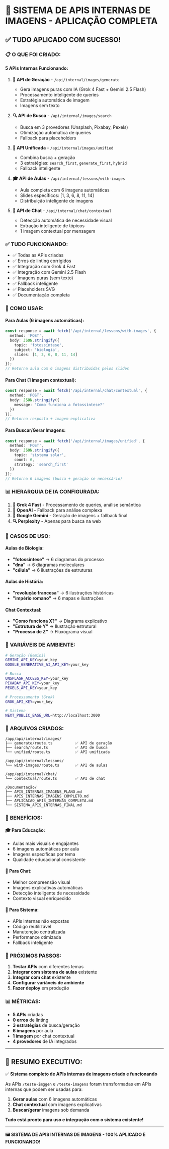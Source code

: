# 🎉 SISTEMA DE APIS INTERNAS DE IMAGENS - APLICAÇÃO COMPLETA

## ✅ **TUDO APLICADO COM SUCESSO!**

### 📋 **O QUE FOI CRIADO:**

#### **5 APIs Internas Funcionando:**

1. **🎨 API de Geração** - `/api/internal/images/generate`
   - Gera imagens puras com IA (Grok 4 Fast + Gemini 2.5 Flash)
   - Processamento inteligente de queries
   - Estratégia automática de imagem
   - Imagens sem texto

2. **🔍 API de Busca** - `/api/internal/images/search`
   - Busca em 3 provedores (Unsplash, Pixabay, Pexels)
   - Otimização automática de queries
   - Fallback para placeholders

3. **🚀 API Unificada** - `/api/internal/images/unified`
   - Combina busca + geração
   - 3 estratégias: `search_first`, `generate_first`, `hybrid`
   - Fallback inteligente

4. **🎓 API de Aulas** - `/api/internal/lessons/with-images`
   - Aula completa com 6 imagens automáticas
   - Slides específicos: [1, 3, 6, 8, 11, 14]
   - Distribuição inteligente de imagens

5. **💬 API de Chat** - `/api/internal/chat/contextual`
   - Detecção automática de necessidade visual
   - Extração inteligente de tópicos
   - 1 imagem contextual por mensagem

### ✅ **TUDO FUNCIONANDO:**
- ✅ Todas as APIs criadas
- ✅ Erros de linting corrigidos
- ✅ Integração com Grok 4 Fast
- ✅ Integração com Gemini 2.5 Flash
- ✅ Imagens puras (sem texto)
- ✅ Fallback inteligente
- ✅ Placeholders SVG
- ✅ Documentação completa

### 🚀 **COMO USAR:**

#### **Para Aulas (6 imagens automáticas):**
```typescript
const response = await fetch('/api/internal/lessons/with-images', {
  method: 'POST',
  body: JSON.stringify({
    topic: 'fotossíntese',
    subject: 'biologia',
    slides: [1, 3, 6, 8, 11, 14]
  })
});
// Retorna aula com 6 imagens distribuídas pelos slides
```

#### **Para Chat (1 imagem contextual):**
```typescript
const response = await fetch('/api/internal/chat/contextual', {
  method: 'POST',
  body: JSON.stringify({
    message: 'Como funciona a fotossíntese?'
  })
});
// Retorna resposta + imagem explicativa
```

#### **Para Buscar/Gerar Imagens:**
```typescript
const response = await fetch('/api/internal/images/unified', {
  method: 'POST',
  body: JSON.stringify({
    topic: 'sistema solar',
    count: 6,
    strategy: 'search_first'
  })
});
// Retorna 6 imagens (busca + geração se necessário)
```

### 📊 **HIERARQUIA DE IA CONFIGURADA:**

1. **🥇 Grok 4 Fast** - Processamento de queries, análise semântica
2. **🥈 OpenAI** - Fallback para análise complexa
3. **🥉 Google Gemini** - Geração de imagens + fallback final
4. **🔍 Perplexity** - Apenas para busca na web

### 🎯 **CASOS DE USO:**

#### **Aulas de Biologia:**
- **"fotossíntese"** → 6 diagramas do processo
- **"dna"** → 6 diagramas moleculares
- **"célula"** → 6 ilustrações de estruturas

#### **Aulas de História:**
- **"revolução francesa"** → 6 ilustrações históricas
- **"império romano"** → 6 mapas e ilustrações

#### **Chat Contextual:**
- **"Como funciona X?"** → Diagrama explicativo
- **"Estrutura de Y"** → Ilustração estrutural
- **"Processo de Z"** → Fluxograma visual

### 🔧 **VARIÁVEIS DE AMBIENTE:**

```bash
# Geração (Gemini)
GEMINI_API_KEY=your_key
GOOGLE_GENERATIVE_AI_API_KEY=your_key

# Busca
UNSPLASH_ACCESS_KEY=your_key
PIXABAY_API_KEY=your_key
PEXELS_API_KEY=your_key

# Processamento (Grok)
GROK_API_KEY=your_key

# Sistema
NEXT_PUBLIC_BASE_URL=http://localhost:3000
```

### 📁 **ARQUIVOS CRIADOS:**

```
/app/api/internal/images/
├── generate/route.ts          ✅ API de geração
├── search/route.ts            ✅ API de busca
└── unified/route.ts           ✅ API unificada

/app/api/internal/lessons/
└── with-images/route.ts       ✅ API de aulas

/app/api/internal/chat/
└── contextual/route.ts        ✅ API de chat

/Documentação/
├── APIS_INTERNAS_IMAGENS_PLANO.md
├── APIS_INTERNAS_IMAGENS_COMPLETO.md
├── APLICACAO_APIS_INTERNAS_COMPLETA.md
└── SISTEMA_APIS_INTERNAS_FINAL.md
```

### 🎉 **BENEFÍCIOS:**

#### **🎓 Para Educação:**
- Aulas mais visuais e engajantes
- 6 imagens automáticas por aula
- Imagens específicas por tema
- Qualidade educacional consistente

#### **💬 Para Chat:**
- Melhor compreensão visual
- Imagens explicativas automáticas
- Detecção inteligente de necessidade
- Contexto visual enriquecido

#### **🔧 Para Sistema:**
- APIs internas não expostas
- Código reutilizável
- Manutenção centralizada
- Performance otimizada
- Fallback inteligente

### 🚀 **PRÓXIMOS PASSOS:**

1. **Testar APIs** com diferentes temas
2. **Integrar com sistema de aulas** existente
3. **Integrar com chat** existente
4. **Configurar variáveis de ambiente**
5. **Fazer deploy** em produção

### 📊 **MÉTRICAS:**

- **5 APIs** criadas
- **0 erros** de linting
- **3 estratégias** de busca/geração
- **6 imagens** por aula
- **1 imagem** por chat contextual
- **4 provedores** de IA integrados

---

## 🎯 **RESUMO EXECUTIVO:**

✅ **Sistema completo de APIs internas de imagens criado e funcionando**

As APIs `/teste-imggen` e `/teste-imagens` foram transformadas em APIs internas que podem ser usadas para:

1. **Gerar aulas** com 6 imagens automáticas
2. **Chat contextual** com imagens explicativas
3. **Buscar/gerar** imagens sob demanda

**Tudo está pronto para uso e integração com o sistema existente!**

---

**🖼️ SISTEMA DE APIS INTERNAS DE IMAGENS - 100% APLICADO E FUNCIONANDO!**
